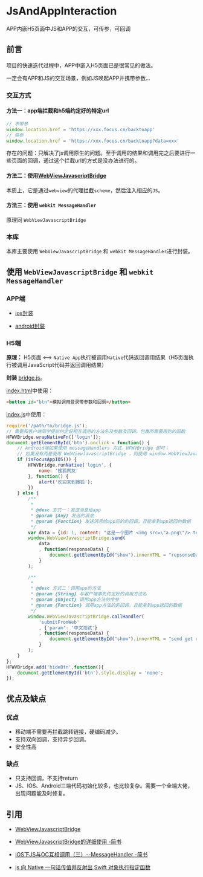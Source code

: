 # JsAndAppInteraction
APP内嵌H5页面中JS和APP的交互，可传参，可回调

## 前言

项目的快速迭代过程中，APP中嵌入H5页面已是很常见的做法。

一定会有APP和JS的交互场景，例如JS唤起APP并携带参数...

### 交互方式

#### 方法一：app端拦截和h5端约定好的特定url

```js
// 不带参
window.location.href = 'https://xxx.focus.cn/backtoapp'
// 带参
window.location.href = 'https://xxx.focus.cn/backtoapp?data=xxx'
```
存在的问题：只解决了js调用原生的问题。至于调用的结果和调用完之后要进行一些页面的回调，通过这个拦截url的方式是没办法进行的。

#### 方法二：使用[WebViewJavascriptBridge](https://github.com/marcuswestin/WebViewJavascriptBridge)

本质上，它是通过`webview`的代理拦截`scheme`，然后注入相应的`JS`。

#### 方法三：使用 `webkit MessageHandler`

原理同 `WebViewJavascriptBridge`

### 本库

本库主要使用 `WebViewJavascriptBridge` 和 `webkit MessageHandler`进行封装。

## 使用 `WebViewJavascriptBridge` 和 `webkit MessageHandler`

### APP端

- [ios封装](https://github.com/careteenL/JsAndAppInteraction/blob/master/BaseWKWebViewController.swift)

- [android封装](https://github.com/careteenL/JsAndAppInteraction/blob/master/android.java)

### H5端

**原理：** H5页面 <--> `Native App`执行被调用`Native`代码返回调用结果（H5页面执行被调用JavaScript代码并返回调用结果）

**封装** [bridge.js](https://github.com/careteenL/JsAndAppInteraction/blob/master/bridge.js)。


[index.html](https://github.com/careteenL/JsAndAppInteraction/blob/master/ios-index.html)中使用：
```html
<button id="btn">模拟调用登录带参数和回调</button>
```

[index.js](https://github.com/careteenL/JsAndAppInteraction/blob/master/ios-index.html)中使用：
```js
require('/path/to/bridge.js');
// 需要和客户端同学提前约定好相互调用的方法名及参数及回调，包裹所需要用到的函数
HFWVBridge.wrapNativeFn(['login']);
document.getElementById('btn').onclick = function() {
    // Android端如果使用 messageHandlers 方式，HFWVBridge 即可；
    // 如果没有而是使用 WebViewJavascriptBridge ，则使用 window.WebViewJavascriptBridge.callHandler
    if (isFocusAppIOS()) {
        HFWVBridge.runNative('login', {
            name: '搜狐网友'
        }, function() {
            alert('欢迎来到搜狐');
        })
    } else {
        /**
         *
         * @desc 方式一：发送消息给app
         * @param {Any} 发送的消息
         * @param {Function} 发送消息给app后的的回调，且能拿到app返回的数据
         */
        var data = {id: 1, content: "这是一个图片 <img src=\"a.png\"/> test\r\nhahaha"};
        window.WebViewJavascriptBridge.send(
            data
            , function(responseData) {
                document.getElementById("show").innerHTML = "repsonseData from java, data = " + responseData
            }
        );

        /**
         *
         * @desc 方式二：调用app的方法
         * @param {String} 与客户端事先约定好的调用方法名
         * @param {Object} 调用app方法的传参
         * @param {Function} 调用app方法的的回调，且能拿到app返回的数据
         */
        window.WebViewJavascriptBridge.callHandler(
            'submitFromWeb'
            , {'param': '中文测试'}
            , function(responseData) {
                document.getElementById("show").innerHTML = "send get responseData from java, data = " + responseData
            }
        );
    }    
};
HFWVBridge.add('hideBtn',function(){
    document.getElementById('btn').style.display = 'none';
});
```

## 优点及缺点

### 优点

- 移动端不需要再拦截跳转链接，硬编码减少。
- 支持双向回调，支持异步回调。
- 安全性高

### 缺点

- 只支持回调，不支持return
- JS、IOS、Android三端代码初始化较多，也比较复杂。需要一个全端大佬，出现问题能及时修复。

## 引用

- [WebViewJavascriptBridge](https://github.com/marcuswestin/WebViewJavascriptBridge)

- [WebViewJavascriptBridge的详细使用 -简书](https://www.jianshu.com/p/ba6358b1eec3)

- [iOS下JS与OC互相调用（三）--MessageHandler -简书](https://www.jianshu.com/p/433e59c5a9eb)

- [js 向 Native 一句话传值并反射出 Swift 对象执行指定函数](https://lvwenhan.com/ios/461.html)
